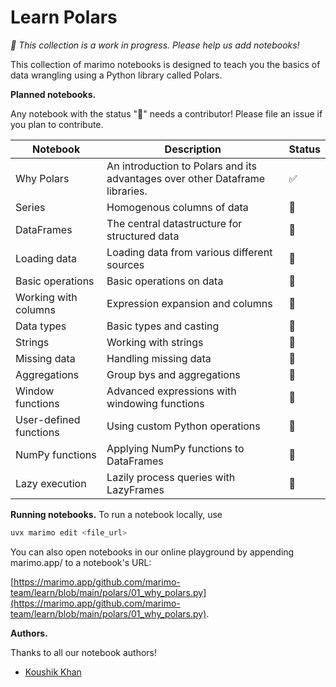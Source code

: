 # Learn Polars

_🚧 This collection is a work in progress. Please help us add notebooks!_

This collection of marimo notebooks is designed to teach you the basics of data wrangling using a Python library called Polars.

**Planned notebooks.**

Any notebook with the status "🚧" needs a contributor! Please file an issue if you plan to contribute.

| Notebook               | Description                                                                  | Status | 
| ---------------------- | ---------------------------------------------------------------------------- | ------ |
| Why Polars             | An introduction to Polars and its advantages over other Dataframe libraries. | ✅     |
| Series                 | Homogenous columns of data                                                   | 🚧     |
| DataFrames             | The central datastructure for structured data                                | 🚧     |
| Loading data           | Loading data from various different sources                                  | 🚧     |
| Basic operations       | Basic operations on data                                                     | 🚧     |
| Working with columns   | Expression expansion and columns                                             | 🚧     |
| Data types             | Basic types and casting                                                      | 🚧     |
| Strings                | Working with strings                                                         | 🚧     |
| Missing data           | Handling missing data                                                        | 🚧     |
| Aggregations           | Group bys and aggregations                                                   | 🚧     |
| Window functions       | Advanced expressions with windowing functions                                | 🚧     |
| User-defined functions | Using custom Python operations                                               | 🚧     |
| NumPy functions        | Applying NumPy functions to DataFrames                                       | 🚧     |
| Lazy execution         | Lazily process queries with LazyFrames                                       | 🚧     |

**Running notebooks.** To run a notebook locally, use

```bash
uvx marimo edit <file_url>
```

You can also open notebooks in our online playground by appending marimo.app/ to a notebook's URL:

[https://marimo.app/github.com/marimo-team/learn/blob/main/polars/01_why_polars.py](https://marimo.app/github.com/marimo-team/learn/blob/main/polars/01_why_polars.py).

**Authors.**

Thanks to all our notebook authors!

* [Koushik Khan](https://github.com/koushikkhan)
